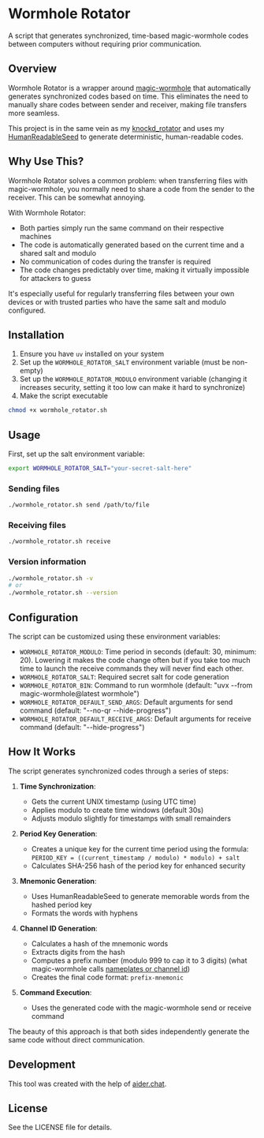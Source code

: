 # Wormhole Rotator

A script that generates synchronized, time-based magic-wormhole codes between computers without requiring prior communication.

## Overview

Wormhole Rotator is a wrapper around [magic-wormhole](https://magic-wormhole.readthedocs.io/) that automatically generates synchronized codes based on time. This eliminates the need to manually share codes between sender and receiver, making file transfers more seamless.

This project is in the same vein as my [knockd_rotator](https://github.com/thiswillbeyourgithub/knockd_rotator) and uses my [HumanReadableSeed](https://github.com/thiswillbeyourgithub/HumanReadableSeed) to generate deterministic, human-readable codes.

## Why Use This?

Wormhole Rotator solves a common problem: when transferring files with magic-wormhole, you normally need to share a code from the sender to the receiver. This can be somewhat annoying.

With Wormhole Rotator:
- Both parties simply run the same command on their respective machines
- The code is automatically generated based on the current time and a shared salt and modulo
- No communication of codes during the transfer is required
- The code changes predictably over time, making it virtually impossible for attackers to guess

It's especially useful for regularly transferring files between your own devices or with trusted parties who have the same salt and modulo configured.

## Installation

1. Ensure you have `uv` installed on your system
2. Set up the `WORMHOLE_ROTATOR_SALT` environment variable (must be non-empty)
2. Set up the `WORMHOLE_ROTATOR_MODULO` environment variable (changing it increases security, setting it too low can make it hard to synchronize)
3. Make the script executable

```bash
chmod +x wormhole_rotator.sh
```

## Usage

First, set up the salt environment variable:

```bash
export WORMHOLE_ROTATOR_SALT="your-secret-salt-here"
```

### Sending files

```bash
./wormhole_rotator.sh send /path/to/file
```

### Receiving files

```bash
./wormhole_rotator.sh receive
```

### Version information

```bash
./wormhole_rotator.sh -v
# or
./wormhole_rotator.sh --version
```

## Configuration

The script can be customized using these environment variables:

- `WORMHOLE_ROTATOR_MODULO`: Time period in seconds (default: 30, minimum: 20). Lowering it makes the code change often but if you take too much time to launch the receive commands they will never find each other.
- `WORMHOLE_ROTATOR_SALT`: Required secret salt for code generation
- `WORMHOLE_ROTATOR_BIN`: Command to run wormhole (default: "uvx --from magic-wormhole@latest wormhole")
- `WORMHOLE_ROTATOR_DEFAULT_SEND_ARGS`: Default arguments for send command (default: "--no-qr --hide-progress")
- `WORMHOLE_ROTATOR_DEFAULT_RECEIVE_ARGS`: Default arguments for receive command (default: "--hide-progress")

## How It Works

The script generates synchronized codes through a series of steps:

1. **Time Synchronization**: 
   - Gets the current UNIX timestamp (using UTC time)
   - Applies modulo to create time windows (default 30s)
   - Adjusts modulo slightly for timestamps with small remainders

2. **Period Key Generation**:
   - Creates a unique key for the current time period using the formula:
     `PERIOD_KEY = ((current_timestamp / modulo) * modulo) + salt`
   - Calculates SHA-256 hash of the period key for enhanced security

3. **Mnemonic Generation**:
   - Uses HumanReadableSeed to generate memorable words from the hashed period key
   - Formats the words with hyphens

4. **Channel ID Generation**:
   - Calculates a hash of the mnemonic words
   - Extracts digits from the hash
   - Computes a prefix number (modulo 999 to cap it  to 3 digits) (what magic-wormhole calls [nameplates or channel id](https://magic-wormhole.readthedocs.io/en/latest/api.html))
   - Creates the final code format: `prefix-mnemonic`

5. **Command Execution**:
   - Uses the generated code with the magic-wormhole send or receive command

The beauty of this approach is that both sides independently generate the same code without direct communication.

## Development

This tool was created with the help of [aider.chat](https://github.com/Aider-AI/aider/issues).

## License

See the LICENSE file for details.
